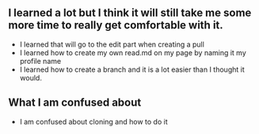  ## I learned a lot but I think it will still take me some more time to really get comfortable with it. 
 - I learned that will go to the edit part when creating a pull
 - I learned how to create my own read.md on my page by naming it my profile name
 - I learned how to create a branch and it is a lot easier than I thought it would.
 
 ## What I am confused about 
 - I am confused about cloning and how to do it 

 
